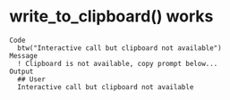 # write_to_clipboard() works

    Code
      btw("Interactive call but clipboard not available")
    Message
      ! Clipboard is not available, copy prompt below...
    Output
      ## User
      Interactive call but clipboard not available

